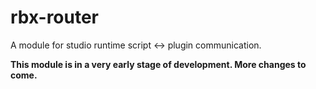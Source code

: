 # rbx-router
A module for studio runtime script &lt;-> plugin communication.

**This module is in a very early stage of development. More changes to come.**
